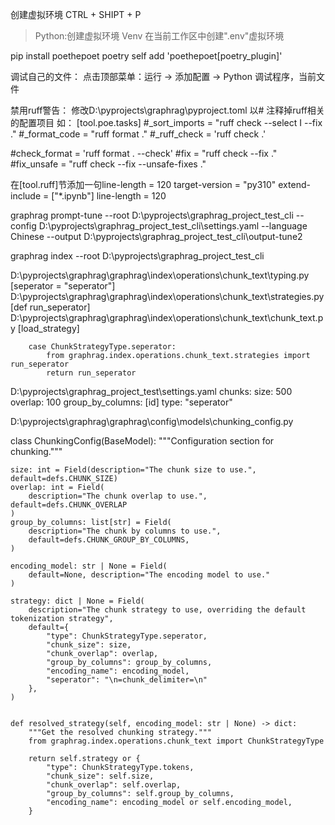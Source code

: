 创建虚拟环境
CTRL + SHIPT + P
> Python:创建虚拟环境
  Venv 在当前工作区中创建".env"虚拟环境 

pip install poethepoet
poetry self add 'poethepoet[poetry_plugin]'



调试自己的文件：
点击顶部菜单：运行 -> 添加配置 -> Python 调试程序，当前文件

禁用ruff警告：
修改D:\pyprojects\graphrag\pyproject.toml
以# 注释掉ruff相关的配置项目
如：
[tool.poe.tasks]
#_sort_imports = "ruff check --select I --fix ."
#_format_code = "ruff format  ."
#_ruff_check = 'ruff check .'

#check_format = 'ruff format . --check'
#fix = "ruff check --fix ."
#fix_unsafe = "ruff check --fix --unsafe-fixes ."

在[tool.ruff]节添加一句line-length = 120
target-version = "py310"
extend-include = ["*.ipynb"]
line-length = 120

graphrag prompt-tune --root D:\pyprojects\graphrag_project_test_cli   --config D:\pyprojects\graphrag_project_test_cli\settings.yaml --language Chinese --output D:\pyprojects\graphrag_project_test_cli\output-tune2

graphrag index --root D:\pyprojects\graphrag_project_test_cli
 
D:\pyprojects\graphrag\graphrag\index\operations\chunk_text\typing.py [seperator = "seperator"]
D:\pyprojects\graphrag\graphrag\index\operations\chunk_text\strategies.py [def run_seperator]
D:\pyprojects\graphrag\graphrag\index\operations\chunk_text\chunk_text.py [load_strategy]

        case ChunkStrategyType.seperator:
            from graphrag.index.operations.chunk_text.strategies import run_seperator
            return run_seperator


D:\pyprojects\graphrag_project_test\settings.yaml 
        chunks:
        size: 500
        overlap: 100
        group_by_columns: [id]
        type: "seperator"


D:\pyprojects\graphrag\graphrag\config\models\chunking_config.py


class ChunkingConfig(BaseModel):
    """Configuration section for chunking."""

    size: int = Field(description="The chunk size to use.", default=defs.CHUNK_SIZE)
    overlap: int = Field(
        description="The chunk overlap to use.", default=defs.CHUNK_OVERLAP
    )
    group_by_columns: list[str] = Field(
        description="The chunk by columns to use.",
        default=defs.CHUNK_GROUP_BY_COLUMNS,
    )
    
    encoding_model: str | None = Field(
        default=None, description="The encoding model to use."
    )

    strategy: dict | None = Field(
        description="The chunk strategy to use, overriding the default tokenization strategy",
        default={
            "type": ChunkStrategyType.seperator,
            "chunk_size": size,
            "chunk_overlap": overlap,
            "group_by_columns": group_by_columns,
            "encoding_name": encoding_model,
            "seperator": "\n=chunk_delimiter=\n"
        },
    )


    def resolved_strategy(self, encoding_model: str | None) -> dict:
        """Get the resolved chunking strategy."""
        from graphrag.index.operations.chunk_text import ChunkStrategyType

        return self.strategy or {
            "type": ChunkStrategyType.tokens,
            "chunk_size": self.size,
            "chunk_overlap": self.overlap,
            "group_by_columns": self.group_by_columns,
            "encoding_name": encoding_model or self.encoding_model,
        }

